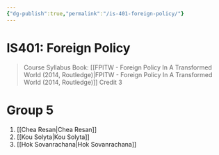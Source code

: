 ```yaml
---
{"dg-publish":true,"permalink":"/is-401-foreign-policy/"}
---
```


# IS401: Foreign Policy

> Course Syllabus  Book:  [[FPITW - Foreign Policy In A Transformed World (2014, Routledge)\|FPITW - Foreign Policy In A Transformed World (2014, Routledge)]] Credit 3

# Group 5

1. [[Chea Resan\|Chea Resan]] 
2. [[Kou Solyta\|Kou Solyta]]
3. [[Hok Sovanrachana\|Hok Sovanrachana]]